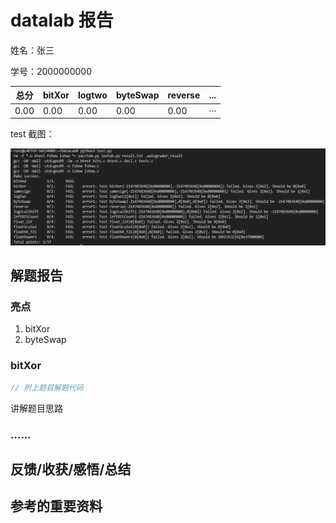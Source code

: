 # datalab 报告

姓名：张三

学号：2000000000

| 总分 | bitXor | logtwo | byteSwap | reverse | ... |
| --------- | ------------- | ------------- | ------------- | ----------------- |-----------|
| 0.00         | 0.00             | 0.00             | 0.00             | 0.00 |···  |


test 截图：

![alt text](192ce5af5d19cedc24c990cde28f44d.png)

<!-- TODO: 用一个通过的截图，本地图片，放到 imgs 文件夹下，不要用这个 github，pandoc 解析可能有问题 -->

## 解题报告

### 亮点

<!-- 告诉助教哪些函数是你实现得最优秀的，比如你可以排序。不需要展开，展开请放到后文中。 -->

1. bitXor
2. byteSwap

### bitXor

```c
// 附上题目解题代码
```

讲解题目思路

### ......

## 反馈/收获/感悟/总结

<!-- 这一节，你可以简单描述你在这个 lab 上花费的时间/你认为的难度/你认为不合理的地方/你认为有趣的地方 -->

<!-- 或者是收获/感悟/总结 -->

<!-- 200 字以内，可以不写 -->

## 参考的重要资料

<!-- 有哪些文章/论文/PPT/课本对你的实现有重要启发或者帮助，或者是你直接引用了某个方法 -->

<!-- 请附上文章标题和可访问的网页路径 -->

